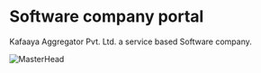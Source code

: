 # Software company portal
Kafaaya Aggregator Pvt. Ltd. a service based Software company.

![MasterHead](https://colorlib.com/wp/wp-content/uploads/sites/2/ekko-software-company-theme.jpg)
